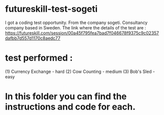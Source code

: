 # futureskill-test-sogeti
I got a coding test opportunity. From the company sogeti. Consultancy company based in Sweden. 
The link where the details of the test are :
https://futureskill.com/session/00a45f795fea7bad7f046678f9375c9c02357dafbb7d557d1170c8aedc77

# test performed : 
(1) Currency Exchange - hard
(2) Cow Counting - medium
(3) Bob's Sled - easy

# In this folder you can find the instructions and code for each. 
